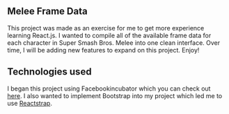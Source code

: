 ## Melee Frame Data
This project was made as an exercise for me to get more experience learning React.js. I wanted to compile all of the available frame data for each character in Super Smash Bros. Melee into one clean interface. Over time, I will be adding new features to expand on this project. Enjoy!

## Technologies used
I began this project using Facebookincubator which you can check out [here](https://github.com/facebookincubator/create-react-app).
I also wanted to implement Bootstrap into my project which led me to use [Reactstrap](https://github.com/reactstrap/reactstrap).
